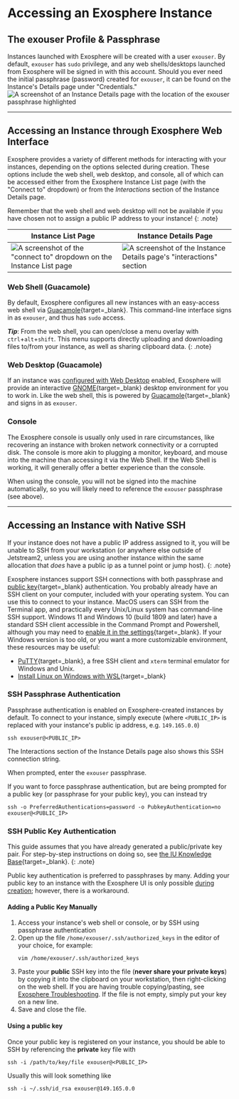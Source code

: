 # Accessing an Exosphere Instance

## The exouser Profile & Passphrase

Instances launched with Exosphere will be created with a user `exouser`. By default, `exouser` has `sudo` privilege, and any web shells/desktops launched from Exosphere will be signed in with this account. Should you ever need the initial passphrase (password) created for `exouser`, it can be found on the Instance's Details page under "Credentials."
![A screenshot of an Instance Details page with the location of the exouser passphrase highlighted](../../images/exo-passphrase.png)

---

## Accessing an Instance through Exosphere Web Interface

Exosphere provides a variety of different methods for interacting with your instances, depending on the options selected during creation. These options include the web shell, web desktop, and console, all of which can be accessed either from the Exosphere Instance List page (with the "Connect to" dropdown) or from the *Interactions* section of the Instance Details page.

Remember that the web shell and web desktop will not be available if you have chosen not to assign a public IP address to your instance!
{: .note}

| Instance List Page                                                                                            | Instance Details Page                                                                                    |
|---------------------------------------------------------------------------------------------------------------|----------------------------------------------------------------------------------------------------------|
| ![A screenshot of the "connect to" dropdown on the Instance List page](../../images/exo-connect-dropdown.png) | ![A screenshot of the Instance Details page's "interactions" section](../../images/exo-interactions.png) |

### Web Shell (Guacamole)

By default, Exosphere configures all new instances with an easy-access web shell via [Guacamole](https://guacamole.apache.org/){target=_blank}. This command-line interface signs in as `exouser`, and thus has `sudo` access.

***Tip***: From the web shell, you can open/close a menu overlay with `ctrl`+`alt`+`shift`. This menu supports directly uploading and downloading files to/from your instance, as well as sharing clipboard data.
{: .note}

### Web Desktop (Guacamole)

If an instance was [configured with Web Desktop](create_instance.md#configure-instance) enabled, Exosphere will provide an interactive [GNOME](https://www.gnome.org/){target=_blank} desktop environment for you to work in. Like the web shell, this is powered by [Guacamole](https://guacamole.apache.org/){target=_blank} and signs in as `exouser`.

### Console

The Exosphere console is usually only used in rare circumstances, like recovering an instance with broken network connectivity or a corrupted disk. The console is more akin to plugging a monitor, keyboard, and mouse into the machine than accessing it via the Web Shell. If the Web Shell is working, it will generally offer a better experience than the console.

When using the console, you will not be signed into the machine automatically, so you will likely need to reference the `exouser` passphrase (see above).

---

## Accessing an Instance with Native SSH

If your instance does not have a public IP address assigned to it, you will be unable to SSH from your workstation (or anywhere else outside of Jetstream2, unless you are using another instance within the same allocation that *does* have a public ip as a tunnel point or jump host).
{: .note}

Exosphere instances support SSH connections with both passphrase and [public key](https://kb.iu.edu/d/aews){target=_blank} authentication. You probably already have an SSH client on your computer, included with your operating system. You can use this to connect to your instance. MacOS users can SSH from the Terminal app, and practically every Unix/Linux system has command-line SSH support. Windows 11 and Windows 10 (build 1809 and later) have a standard SSH client accessible in the Command Prompt and Powershell, although you may need to [enable it in the settings](https://learn.microsoft.com/en-us/windows-server/administration/openssh/openssh_install_firstuse?tabs=gui){target=_blank}. If your Windows version is too old, or you want a more customizable environment, these resources may be useful:

- [PuTTY](https://learn.microsoft.com/en-us/windows-server/administration/openssh/openssh_install_firstuse?tabs=gui){target=_blank}, a free SSH client and `xterm` terminal emulator for Windows and Unix.
- [Install Linux on Windows with WSL](https://learn.microsoft.com/en-us/windows/wsl/install){target=_blank}

### SSH Passphrase Authentication

Passphrase authentication is enabled on Exosphere-created instances by default. To connect to your instance, simply execute (where `<PUBLIC_IP>` is replaced with your instance's public ip address, e.g. `149.165.0.0`)
```
ssh exouser@<PUBLIC_IP>
```
The Interactions section of the Instance Details page also shows this SSH connection string.

When prompted, enter the `exouser` passphrase.

If you want to force passphrase authentication, but are being prompted for a public key (or passphrase for your public key), you can instead try
```
ssh -o PreferredAuthentications=password -o PubkeyAuthentication=no exouser@<PUBLIC_IP>
```

### SSH Public Key Authentication

This guide assumes that you have already generated a public/private key pair. For step-by-step instructions on doing so, see [the IU Knowledge Base](https://kb.iu.edu/d/aews){target=_blank}.
{: .note}

Public key authentication is preferred to passphrases by many. Adding your public key to an instance with the Exosphere UI is only possible [during creation](create_instance.md#advanced-options); however, there is a workaround.

#### Adding a Public Key Manually

1. Access your instance's web shell or console, or by SSH using passphrase authentication
2. Open up the file `/home/exouser/.ssh/authorized_keys` in the editor of your choice, for example:
    ```
    vim /home/exouser/.ssh/authorized_keys
    ```
3. Paste your **public** SSH key into the file (**never share your private keys**) by copying it into the clipboard on your workstation, then right-clicking on the web shell. If you are having trouble copying/pasting, see [Exosphere Troubleshooting](troubleshooting.md#i-cant-copy-and-paste-tofrom-the-web-shell-or-web-desktop-guacamole). If the file is not empty, simply put your key on a new line.
4. Save and close the file.

#### Using a public key

Once your public key is registered on your instance, you should be able to SSH by referencing the **private** key file with
```
ssh -i /path/to/key/file exouser@<PUBLIC_IP>
```
Usually this will look something like
```
ssh -i ~/.ssh/id_rsa exouser@149.165.0.0
```
